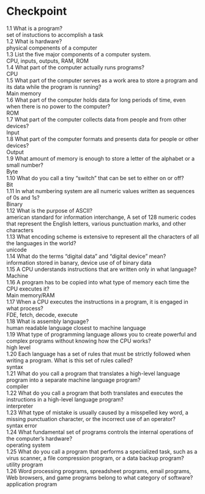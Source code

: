 # Checkpoint
1.1 What is a program?  
set of instuctions to accomplish a task  
1.2 What is hardware?  
physical compenents of a computer  
1.3 List the five major components of a computer system.    
CPU, inputs, outputs, RAM, ROM  
1.4 What part of the computer actually runs programs?  
CPU  
1.5 What part of the computer serves as a work area to store a program and its data while the program is running?  
Main memory  
1.6 What part of the computer holds data for long periods of time, even when there is no power to the computer?  
ROM  
1.7 What part of the computer collects data from people and from other devices?  
Input  
1.8 What part of the computer formats and presents data for people or other devices?  
Output  
1.9 What amount of memory is enough to store a letter of the alphabet or a small number?  
Byte  
1.10 What do you call a tiny “switch” that can be set to either on or off?  
Bit  
1.11 In what numbering system are all numeric values written as sequences of 0s and 1s?  
Binary  
1.12 What is the purpose of ASCII?  
american standard for information interchange, A set of 128 numeric codes that represent the English letters, various punctuation marks, and other characters  
1.13 What encoding scheme is extensive to represent all the characters of all the languages in the world?  
unicode  
1.14 What do the terms “digital data” and “digital device” mean?  
information stored in banary, device use of of binary data  
1.15 A CPU understands instructions that are written only in what language?  
Machine  
1.16 A program has to be copied into what type of memory each time the CPU executes it?  
Main memory/RAM  
1.17 When a CPU executes the instructions in a program, it is engaged in what process?  
FDE, fetch, decode, execute  
1.18 What is assembly language?  
human readable language closest to machine language  
1.19 What type of programming language allows you to create powerful and complex programs without knowing how the CPU works?  
high level  
1.20 Each language has a set of rules that must be strictly followed when writing a program. What is this set of rules called?  
syntax  
1.21 What do you call a program that translates a high-level language program into a separate machine language program?  
compiler  
1.22 What do you call a program that both translates and executes the instructions in a high-level language program?  
interpreter  
1.23 What type of mistake is usually caused by a misspelled key word, a missing punctuation character, or the incorrect use of an operator?  
syntax error  
1.24 What fundamental set of programs controls the internal operations of the computer’s hardware?  
operating system  
1.25 What do you call a program that performs a specialized task, such as a virus scanner, a file compression program, or a data backup program?  
utility program  
1.26 Word processing programs, spreadsheet programs, email programs, Web browsers, and game programs belong to what category of software?    
application program
